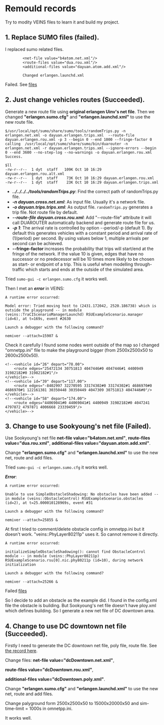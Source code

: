 # Remould records

Try to modity VEINS files to learn it and build my project.

## 1. Replace SUMO files (**failed**). 

I replaced sumo related files. 
```
        <net-file value="b4atom.net.xml"/>
        <route-files value="dua.rou.xml"/>
        <additional-files value="dayuan.atom.add.xml"/>

        Changed erlangen.launchd.xml
```

Failed. See [files](./examples/veins_1sumofail/)

## 2. Just change vehicles routes (**Succeeded**).

Generate a new route file using **original erlangen Uinv's net file**. Then we changed **"erlangen.sumo.cfg"** and **"erlangen.launchd.xml"** to use the new route file.
```linux
$/usr/local/opt/sumo/share/sumo/tools/randomTrips.py -n erlangen.net.xml -o dayuan.erlangen.trips.xml  --route-file dayuan.erlangen.rou.xml -p 3 --begin 0 --end 1000 --fringe-factor 0
calling  /usr/local/opt/sumo/share/sumo/bin/duarouter -n erlangen.net.xml -r dayuan.erlangen.trips.xml --ignore-errors --begin 0 --end 3600 --no-step-log --no-warnings -o dayuan.erlangen.rou.xml
Success.

$ll
-rw-r--r--  1 dyt  staff   109K Oct 10 16:29 dayuan.erlangen.rou.alt.xml
-rw-r--r--  1 dyt  staff    73K Oct 10 16:29 dayuan.erlangen.rou.xml
-rw-r--r--  1 dyt  staff    23K Oct 10 16:29 dayuan.erlangen.trips.xml
```

- ***../../../../tools/randomTrips.py***: Find the correct path of randomTrips.py file.
- ***-n dayuan.cross.net.xml***: As input file. Usually it's a network file.
- ***-o dayuan.trips.trips.xml***: As output file. `randomTrips.py` generates a trip file. Not route file by default.
- ***--route-file dayuan.cross.rou.xml***: Add "--route-file" attribute it will call DUAROUTER automatically backend and generate route file for us. 
- ***-p 1***: The arrival rate is controlled by option --period/-p <FLOAT> (default 1). By default this generates vehicles with a constant period and arrival rate of (1/period) per second. By using values below 1, multiple arrivals per second can be achieved.
- **--fringe-factor <FLOAT>** increases the probability that trips will start/end at the fringe of the network. If the value 10 is given, edges that have no successor or no predecessor will be 10 times more likely to be chosen as start- or endpoint of a trip. This is useful when modelling through-traffic which starts and ends at the outside of the simulated area.

Tried `sumo-gui -c erlangen.sumo.cfg` it works well.

Then I met an ***error*** in VEINS:
```
A runtime error occurred:

Model error: Tried moving host to (2431.172042, 2520.186738) which is outside the playground -- in module (veins::TraCIScenarioManagerLaunchd) RSUExampleScenario.manager (id=6), at t=169s, event #2630

Launch a debugger with the following command?

nemiver --attach=15907 &
```
Check it carefully I found some nodes went outside of the map so I changed "omnetpp.ini" file to make the playground bigger (from 2500x2500x50 to 2600x2500x50).

<!--<vehicle id="24" depart="72.00">
        <route edges="-8403007 -29900564#1 -8402998#2 -8402998#1 -8402997 32270595 33174302#0 33174302#1 4686970#0 4686970#1 122161381 30350448 8364476 30350450#0 30350450#1 30350450#2 4006702#0 31255203#0 31255203#1 -31255203#1"/>
    </vehicle>-->
    <!--<vehicle id="26" depart="78.00">
        <route edges="25472134 30751813 4047446#0 4047446#1 4400949 31982182#0 31982182#1"/>
    </vehicle>-->
    <!--<vehicle id="39" depart="117.00">
        <route edges="-8402997 32270595 33174302#0 33174302#1 4686970#0 4686970#1 122161381 30350448 30350449 4047309 30751813 4047446#0"/>
    </vehicle>-->
    <!--<vehicle id="58" depart="174.00">
        <route edges="44069041#0 44069041#1 4400949 31982182#0 4047241 4797872 4797871 4006668 23339459"/>
    </vehicle>-->

## 3. Change to use Sookyoung's net file (**Failed**).

Use Sookyoung's net file **net-file value="b4atom.net.xml"**,
**route-files value="dua.rou.xml"**,
**additional-files value="dayuan.atom.add.xml"**.

Change **"erlangen.sumo.cfg"** and **"erlangen.launchd.xml"** to use the new net, route  and add files.

Tried `sumo-gui -c erlangen.sumo.cfg` it works well.

***Error***:

```
A runtime error occurred:

Unable to use SimpleObstacleShadowing: No obstacles have been added -- in module (veins::ObstacleControl) RSUExampleScenario.obstacles (id=2), at t=25.000010128969s, event #31

Launch a debugger with the following command?

nemiver --attach=25855 &
```


At first I tried to comment/delete obstacle config in omnetpp.ini but it doesn't work. "veins::PhyLayer80211p" uses it. So cannot remove it directly. 

```
A runtime error occurred:

initializeSimpleObstacleShadowing(): cannot find ObstacleControl module -- in module (veins::PhyLayer80211p) RSUExampleScenario.rsu[0].nic.phy80211p (id=10), during network initialization

Launch a debugger with the following command?

nemiver --attach=25266 &
```
Failed [files](./examples/veins_3obstacleFail/)

So I decide to add an obstacle as the example did. I found in the config.xml file the obstacle is building. But Sookyoung's net file doesn't have ploy.xml which defines building. So I generate a new net file of DC downtown area. 

## 4. Change to use DC downtown net file (**Succeeded**).

Firstly I need to generate the DC downtown net file, poly file, route file. See [the record here](https://github.com/DayuanTan/SUMO_dy_public/blob/master/dayuan/generate2_DCdowntown.md).

Change files:
**net-file value="dcDowntown.net.xml"**,

**route-files value="dcDowntown.rou.xml"**,

**additional-files value="dcDowntown.poly.xml"**.

Change **"erlangen.sumo.cfg"** and **"erlangen.launchd.xml"** to use the new net, route  and add files.

Change palyground form 2500x2500x50 to 15000x20000x50 and sim-time-limit = 1000s in omnetpp.ini.

It works well.

